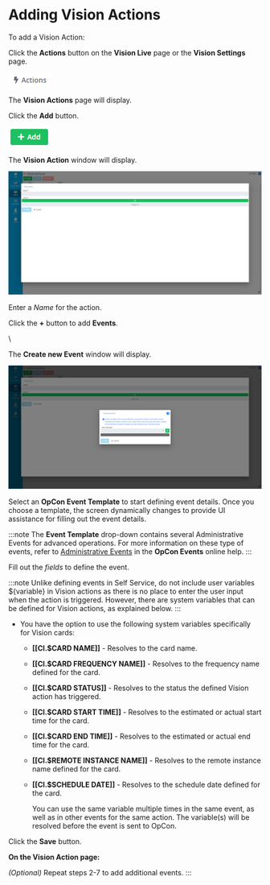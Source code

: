 # Adding Vision Actions

To add a Vision Action:

Click the **Actions** button on the **Vision Live** page or the **Vision
Settings** page.

![Vision Actions Button](../../../Resources/Images/SM/Vision-Actions-Button.png "Vision Actions Button")

The **Vision Actions** page will display.

Click the **Add** button.

![Vision Actions Add Button](../../../Resources/Images/SM/Vision-Actions-Remote-Instance-Add-Button.png "Vision Actions Add Button")

The **Vision Action** window will display.

![Vision Action](../../../Resources/Images/SM/Vision-Action.png "Vision Action")

Enter a *Name* for the action.

Click the **+** button to add **Events**.

\

The **Create new Event** window will display.

![Vision Action Create New Event](../../../Resources/Images/SM/Vision-Action-Create-New-Event.png "Vision Action Create New Event")

Select an **OpCon Event Template** to start defining event details. Once you choose a
template, the screen dynamically changes to provide UI assistance for
filling out the event details.

:::note
The **Event Template** drop-down contains several Administrative Events for advanced operations. For more information on these type of events, refer to [Administrative Events](../../../events/types.md) in the **OpCon Events** online help.
:::

Fill out the *fields* to define the event.

:::note
Unlike defining events in Self Service, do not include user variables ${variable} in Vision actions as there is no place to enter the user input when the action is triggered. However, there are system variables that can be defined for Vision actions, as explained below.
:::

- You have the option to use the following system variables specifically for Vision cards:

  - **\[\[CI.$CARD NAME\]\]** - Resolves to the card name.
  - **\[\[CI.$CARD FREQUENCY NAME\]\]** - Resolves to the frequency name defined for the card.
  - **\[\[CI.$CARD STATUS\]\]** - Resolves to the status the         defined Vision action has triggered.
  - **\[\[CI.$CARD START TIME\]\]** - Resolves to the estimated or         actual start time for the card.
  - **\[\[CI.$CARD END TIME\]\]** - Resolves to the estimated or         actual end time for the card.
  - **\[\[CI.$REMOTE INSTANCE NAME\]\]** - Resolves to the remote         instance name defined for the card.
  - **\[\[CI.$SCHEDULE DATE\]\]** - Resolves to the schedule date         defined for the card.

    You can use the same variable multiple times in the same event, as
    well as in other events for the same action. The variable(s) will be
    resolved before the event is sent to
    OpCon.

Click the **Save** button.

**On the Vision Action page:**

*(Optional)* Repeat steps 2-7 to add additional events.
:::
